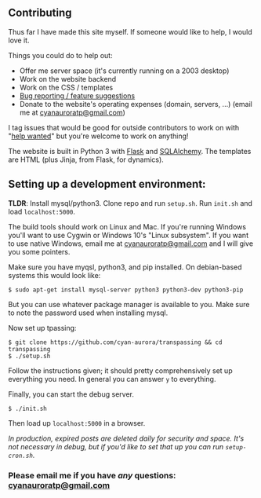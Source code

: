 Contributing
------------

Thus far I have made this site myself. If someone would like to help, I would
love it.

Things you could do to help out:

- Offer me server space (it's currently running on a 2003 desktop)
- Work on the website backend
- Work on the CSS / templates
- [Bug reporting / feature suggestions](https://github.com/cyan-aurora/transpassing/issues)
- Donate to the website's operating expenses (domain, servers, ...) (email me
at cyanauroratp@gmail.com)

I tag issues that would be good for outside contributors to work on with "[help
wanted][]" but you're welcome to work on anything!

[help wanted]: https://github.com/cyan-aurora/transpassing/issues?q=is%3Aissue+is%3Aopen+label%3A%22help+wanted%22

The website is built in Python 3 with [Flask](http://flask.pocoo.org/) and
[SQLAlchemy](http://flask-sqlalchemy.pocoo.org/2.1/). The templates are HTML
(plus Jinja, from Flask, for dynamics).

## Setting up a development environment:

**TLDR**: Install mysql/python3. Clone repo and run `setup.sh`. Run `init.sh`
and load `localhost:5000`.

The build tools should work on Linux and Mac. If you're running Windows you'll
want to use Cygwin or Windows 10's "Linux subsystem". If you want to use native
Windows, email me at cyanauroratp@gmail.com and I will give you some pointers.

Make sure you have myqsl, python3, and pip installed. On debian-based systems
this would look like:

	$ sudo apt-get install mysql-server python3 python3-dev python3-pip

But you can use whatever package manager is available to you. Make sure to note
the password used when installing mysql.

Now set up tpassing:

	$ git clone https://github.com/cyan-aurora/transpassing && cd transpassing
	$ ./setup.sh

Follow the instructions given; it should pretty comprehensively set up
everything you need. In general you can answer `y` to everything.

Finally, you can start the debug server.

	$ ./init.sh

Then load up `localhost:5000` in a browser.

*In production, expired posts are deleted daily for security and space. It's
not necessary in debug, but if you'd like to set that up you can run
`setup-cron.sh`.*

### **Please** email me if you have *any* questions: cyanauroratp@gmail.com
